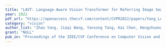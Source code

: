 ```yaml
---
title: "LAVT: Language-Aware Vision Transformer for Referring Image Segmentation"
year: 2022
pdf_url: "https://openaccess.thecvf.com/content/CVPR2022/papers/Yang_LAVT_Language-Aware_Vision_Transformer_for_Referring_Image_Segmentation_CVPR_2022_paper.pdf"
category: "vision"
author_list: "Zhao Yang, Jiaqi Wang, Yansong Tang, Kai Chen, Hengshuang Zhao, Philip HS Torr"
grant: "NULL"
pub_in: "Proceedings of the IEEE/CVF Conference on Computer Vision and Pattern Recognition"
---
```

